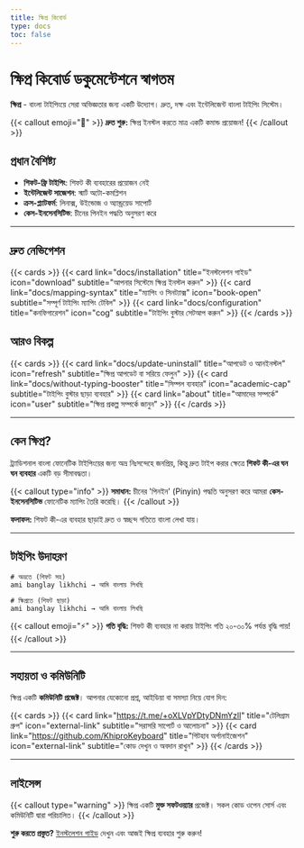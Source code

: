 ```yaml
---
title: ক্ষিপ্র কিবোর্ড
type: docs
toc: false
---
```


# ক্ষিপ্র কিবোর্ড ডকুমেন্টেশনে স্বাগতম

**ক্ষিপ্র** - বাংলা টাইপিংয়ে সেরা অভিজ্ঞতার জন্য একটি উদ্যোগ। দ্রুত, দক্ষ এবং ইন্টেলিজেন্ট বাংলা টাইপিং সিস্টেম।

{{< callout emoji="🚀" >}}
**দ্রুত শুরু:** ক্ষিপ্র ইনস্টল করতে মাত্র একটি কমান্ড প্রয়োজন!
{{< /callout >}}

## প্রধান বৈশিষ্ট্য

- **শিফট-ফ্রি টাইপিং**: শিফট কী ব্যবহারের প্রয়োজন নেই
- **ইন্টেলিজেন্ট সাজেশন**: স্মার্ট অটো-কমপ্লিশন
- **ক্রস-প্ল্যাটফর্ম**: লিনাক্স, উইন্ডোজ ও অ্যান্ড্রয়েড সাপোর্ট
- **কেস-ইনসেনসিটিভ**: চীনের পিনইন পদ্ধতি অনুসরণ করে

---

## দ্রুত নেভিগেশন

{{< cards >}}
  {{< card link="docs/installation" title="ইনস্টলেশন গাইড" icon="download" subtitle="আপনার সিস্টেমে ক্ষিপ্র ইনস্টল করুন" >}}
  {{< card link="docs/mapping-syntax" title="ম্যাপিং ও সিনট্যাক্স" icon="book-open" subtitle="সম্পূর্ণ টাইপিং ম্যাপিং টেবিল" >}}
  {{< card link="docs/configuration" title="কনফিগারেশন" icon="cog" subtitle="টাইপিং বুস্টার সেটআপ করুন" >}}
{{< /cards >}}

## আরও বিকল্প

{{< cards >}}
  {{< card link="docs/update-uninstall" title="আপডেট ও আনইনস্টল" icon="refresh" subtitle="ক্ষিপ্র আপডেট বা সরিয়ে ফেলুন" >}}
  {{< card link="docs/without-typing-booster" title="সিম্পল ব্যবহার" icon="academic-cap" subtitle="টাইপিং বুস্টার ছাড়া ব্যবহার" >}}
  {{< card link="about" title="আমাদের সম্পর্কে" icon="user" subtitle="ক্ষিপ্র প্রকল্প সম্পর্কে জানুন" >}}
{{< /cards >}}

---

## কেন ক্ষিপ্র?

ট্র্যাডিশনাল বাংলা ফোনেটিক টাইপিংয়ের জন্য অভ্র নিঃসন্দেহে জনপ্রিয়, কিন্তু দ্রুত টাইপ করার ক্ষেত্রে **শিফট কী-এর ঘন ঘন ব্যবহার** একটি বড় সীমাবদ্ধতা।

{{< callout type="info" >}}
**সমাধান:** চীনের 'পিনইন' (Pinyin) পদ্ধতি অনুসরণ করে আমরা **কেস-ইনসেনসিটিভ** ফোনেটিক ম্যাপিং তৈরি করেছি।
{{< /callout >}}

**ফলাফল:** শিফট কী-এর ব্যবহার ছাড়াই দ্রুত ও স্বচ্ছন্দ গতিতে বাংলা লেখা যায়।

---

## টাইপিং উদাহরণ

```text
# অভ্রতে (শিফট সহ)
ami banglay likhchi → আমি বাংলায় লিখছি

# ক্ষিপ্রতে (শিফট ছাড়া)  
ami banglay likhchi → আমি বাংলায় লিখছি
```

{{< callout emoji="⚡" >}}
**গতি বৃদ্ধি:** শিফট কী ব্যবহার না করায় টাইপিং গতি ২০-৩০% পর্যন্ত বৃদ্ধি পায়!
{{< /callout >}}

---

## সহায়তা ও কমিউনিটি

ক্ষিপ্র একটি **কমিউনিটি প্রজেক্ট**। আপনার যেকোনো প্রশ্ন, আইডিয়া বা সমস্যা নিয়ে যোগ দিন:

{{< cards >}}
  {{< card link="https://t.me/+oXLVpYDtyDNmYzll" title="টেলিগ্রাম গ্রুপ" icon="external-link" subtitle="সরাসরি সাপোর্ট ও আলোচনা" >}}
  {{< card link="https://github.com/KhiproKeyboard" title="গিটহাব অর্গানাইজেশন" icon="external-link" subtitle="কোড দেখুন ও অবদান রাখুন" >}}
{{< /cards >}}

---

## লাইসেন্স

{{< callout type="warning" >}}
ক্ষিপ্র একটি **মুক্ত সফটওয়্যার** প্রজেক্ট। সকল কোড ওপেন সোর্স এবং কমিউনিটি দ্বারা পরিচালিত।
{{< /callout >}}

**শুরু করতে প্রস্তুত?** [ইনস্টলেশন গাইড](docs/installation) দেখুন এবং আজই ক্ষিপ্র ব্যবহার শুরু করুন!
